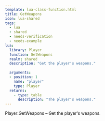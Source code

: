 ```yaml
---
template: lua-class-function.html
title: GetWeapons
icon: lua-shared
tags:
  - lua
  - shared
  - needs-verification
  - needs-example
lua:
  library: Player
  function: GetWeapons
  realm: shared
  description: "Get the player's weapons."
  
  arguments:
  - position: 1
    name: "player"
    type: Player
  returns:
    - type: table
      description: "The player's weapons."
---
```


<div class="lua__search__keywords">
Player:GetWeapons &#x2013; Get the player's weapons.
</div>
